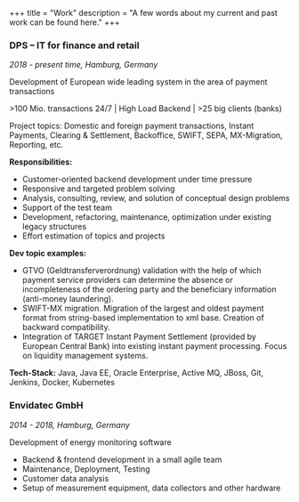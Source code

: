 +++
title = "Work"
description = "A few words about my current and past work can be found here."
+++

<h3>DPS – IT for finance and retail</h3>

_2018 - present time, Hamburg, Germany_

Development of European wide leading system in the area of payment transactions

\>100 Mio. transactions 24/7 | High Load Backend | >25 big clients (banks)

Project topics: Domestic and foreign payment transactions, Instant Payments, Clearing & Settlement, Backoffice, SWIFT, SEPA, MX-Migration, Reporting, etc.

**Responsibilities:** 
- Customer-oriented backend development under time pressure 
- Responsive and targeted problem solving 
- Analysis, consulting, review, and solution of conceptual design problems 
- Support of the test team 
- Development, refactoring, maintenance, optimization under existing legacy structures 
- Effort estimation of topics and projects


**Dev topic examples:**
- GTVO (Geldtransferverordnung) validation with the help of which payment service providers can determine
the absence or incompleteness of the ordering party and the beneficiary information (anti-money
laundering).
- SWIFT-MX migration. Migration of the largest and oldest payment format from string-based implementation
to xml base. Creation of backward compatibility.
- Integration of TARGET Instant Payment Settlement (provided by European Central Bank) into existing
instant payment processing. Focus on liquidity management systems.

**Tech-Stack:**
Java, Java EE, Oracle Enterprise, Active MQ, JBoss, Git, Jenkins, Docker, Kubernetes

<h3>Envidatec GmbH</h3>

_2014 - 2018, Hamburg, Germany_

Development of energy monitoring software 

- Backend & frontend development in a small agile team
- Maintenance, Deployment, Testing
- Customer data analysis
- Setup of measurement equipment, data collectors and other hardware

